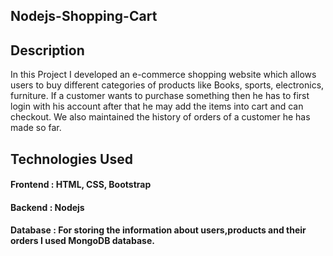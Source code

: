 ## Nodejs-Shopping-Cart

## Description
In this Project I developed an e-commerce shopping website which allows users to buy different categories of products like Books, sports, electronics, furniture.
If a customer wants to purchase something then he has to first login with his account after that he may add the items into cart and can checkout.
We also maintained the history of orders of a customer he has made so far.

## Technologies Used
#### Frontend : HTML, CSS, Bootstrap
#### Backend : Nodejs
#### Database : For storing the information about users,products and their orders I used MongoDB database.



